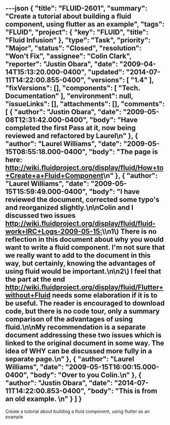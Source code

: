 ---json
{
  "title": "FLUID-2601",
  "summary": "Create a tutorial about building a fluid component, using flutter as an example",
  "tags": "FLUID",
  "project": {
    "key": "FLUID",
    "title": "Fluid Infusion"
  },
  "type": "Task",
  "priority": "Major",
  "status": "Closed",
  "resolution": "Won't Fix",
  "assignee": "Colin Clark",
  "reporter": "Justin Obara",
  "date": "2009-04-14T15:13:20.000-0400",
  "updated": "2014-07-11T14:22:00.855-0400",
  "versions": [
    "1.4"
  ],
  "fixVersions": [],
  "components": [
    "Tech. Documentation"
  ],
  "environment": null,
  "issueLinks": [],
  "attachments": [],
  "comments": [
    {
      "author": "Justin Obara",
      "date": "2009-05-08T12:31:42.000-0400",
      "body": "Have completed the first Pass at it, now being reviewed and refactored by Laurel\n"
    },
    {
      "author": "Laurel Williams",
      "date": "2009-05-15T08:55:18.000-0400",
      "body": "The page is here: <http://wiki.fluidproject.org/display/fluid/How+to+Create+a+Fluid+Component>\n"
    },
    {
      "author": "Laurel Williams",
      "date": "2009-05-15T15:59:49.000-0400",
      "body": "I have reviewed the document, corrected some typo's and reorganized slightly.\n\nColin and I discussed two issues <http://wiki.fluidproject.org/display/fluid/fluid-work+IRC+Logs-2009-05-15:>\\\n1\\) There is no reflection in this document about why you would want to write a fluid component. I'm not sure that we really want to add to the document in this way, but certainly, knowing the advantages of using fluid would be important.\n\n2\\) I feel that the part at the end <http://wiki.fluidproject.org/display/fluid/Flutter+without+Fluid> needs some elaboration if it is to be useful. The reader is encouraged to download code, but there is no code tour, only a summary comparison of the advantages of using fluid.\n\nMy recommendation is a separate document addressing these two issues which is linked to the original document in some way. The idea of WHY can be discussed more fully in a separate page.\n"
    },
    {
      "author": "Laurel Williams",
      "date": "2009-05-15T16:00:15.000-0400",
      "body": "Over to you Colin.\n"
    },
    {
      "author": "Justin Obara",
      "date": "2014-07-11T14:22:00.853-0400",
      "body": "This is from an old example.&#x20;\n"
    }
  ]
}
---
Create a tutorial about building a fluid component, using flutter as an example

        